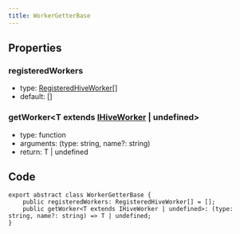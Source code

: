 ```yaml
---
title: WorkerGetterBase
---
```


## Properties

### registeredWorkers

-   type: <a href="./registered-hive-worker">RegisteredHiveWorker</a>[]
-   default: []

### getWorker&lt;T extends <a href="../interfaces/hive-worker">IHiveWorker</a> | undefined&gt;

-   type: function
-   arguments: (type: string, name?: string)
-   return: T | undefined

## Code

```
export abstract class WorkerGetterBase {
    public registeredWorkers: RegisteredHiveWorker[] = [];
    public getWorker<T extends IHiveWorker | undefined>: (type: string, name?: string) => T | undefined;
}
```
